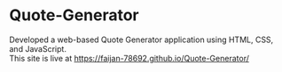 # Quote-Generator
Developed a web-based Quote Generator application using HTML, CSS, and JavaScript.  
This site is live at https://faijan-78692.github.io/Quote-Generator/
